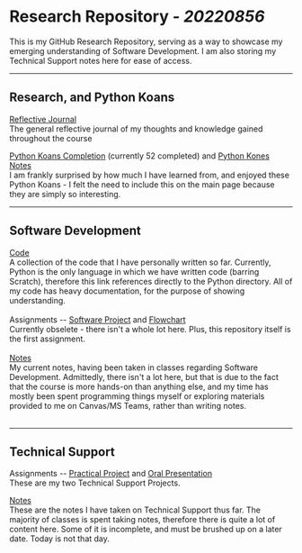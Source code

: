 # **Research Repository** *_- 20220856_*

This is my GitHub Research Repository, serving as a way to showcase my emerging understanding of Software Development. I am also storing my Technical Support notes here for ease of access.

---

## Research, and Python Koans
[Reflective Journal](./Software-Development/Reflective-Journal.md/) <br>
The general reflective journal of my thoughts and knowledge gained throughout the course

[Python Koans Completion](https://github.com/20220856/python_koans) (currently 52 completed) and [Python Kones Notes](./Software-Development/Notes/python-kones.md)<br>
I am frankly surprised by how much I have learned from, and enjoyed these Python Koans - I felt the need to include this on the main page because they are simply so interesting.

---

## Software Development
[Code](./Software-Development/Code/Python/)<br>
A collection of the code that I have personally written so far. Currently, Python is the only language in which we have written code (barring Scratch), therefore this link references directly to the Python directory. All of my code has heavy documentation, for the purpose of showing understanding.<br><br>
Assignments -- [Software Project](./Software-Development/Assignments/Software/) and [Flowchart](./Software-Development/Assignments/Flowchart/)<br>
Currently obselete - there isn't a whole lot here. Plus, this repository itself is the first assignment.<br><br>
[Notes](./Software-Development/Notes/)<br>
My current notes, having been taken in classes regarding Software Development. Admittedly, there isn't a lot here, but that is due to the fact that the course is more hands-on than anything else, and my time has mostly been spent programming things myself or exploring materials provided to me on Canvas/MS Teams, rather than writing notes.<br><br>

---

## Technical Support
Assignments -- [Practical Project](./Technical-Support/Assignments/Practical-Project/) and [Oral Presentation](./Technical-Support/Assignments/Oral-Presentation/)<br>
These are my two Technical Support Projects.

[Notes](./Technical-Support/Notes/)<br>
These are the notes I have taken on Technical Support thus far. The majority of classes is spent taking notes, therefore there is quite a lot of content here. Some of it is incomplete, and must be brushed up on a later date. Today is not that day.
